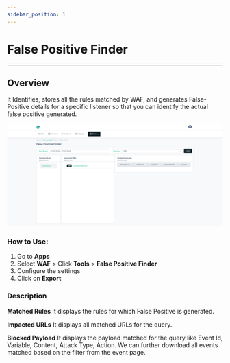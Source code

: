 ```yaml
---
sidebar_position: 1
---
```


# False Positive Finder
---

## Overview

It Identifies, stores all the rules matched by WAF, and generates False-Positive details for a specific listener so that you can identify the actual false positive generated.
   
![FP Finder](/img/waf/v8/docs/fpFinder.png)


### How to Use:
1. Go to **Apps** 
2. Select **WAF**  > Click **Tools** > **False Positive Finder**
3. Configure the settings 
4. Click on **Export**

### Description

**Matched Rules**
It displays the rules for which False Positive is generated.

**Impacted URLs**
It displays all matched URLs for the query.

**Blocked Payload**
It displays the payload matched for the query like Event Id, Variable, Content, Attack Type, Action.
We can further download all events matched based on the filter from the event page.

